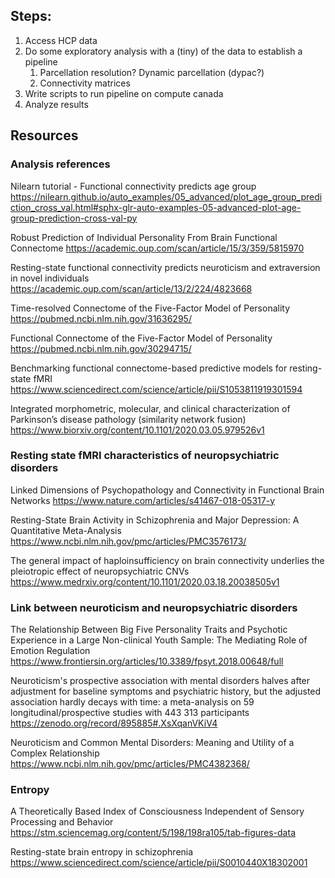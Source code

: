 ## Steps:
1. Access HCP data
2. Do some exploratory analysis with a (tiny) of the data to establish a pipeline
    1. Parcellation resolution? Dynamic parcellation (dypac?)
    2. Connectivity matrices
3. Write scripts to run pipeline on compute canada
4. Analyze results

## Resources

### Analysis references
Nilearn tutorial - Functional connectivity predicts age group
https://nilearn.github.io/auto_examples/05_advanced/plot_age_group_prediction_cross_val.html#sphx-glr-auto-examples-05-advanced-plot-age-group-prediction-cross-val-py

Robust Prediction of Individual Personality From Brain Functional Connectome
https://academic.oup.com/scan/article/15/3/359/5815970
<!-- Uses HCP, actually maybe exactly the same -->

Resting-state functional connectivity predicts neuroticism and extraversion in novel individuals
https://academic.oup.com/scan/article/13/2/224/4823668

Time-resolved Connectome of the Five-Factor Model of Personality
https://pubmed.ncbi.nlm.nih.gov/31636295/

Functional Connectome of the Five-Factor Model of Personality
https://pubmed.ncbi.nlm.nih.gov/30294715/

Benchmarking functional connectome-based predictive models for resting-state fMRI
https://www.sciencedirect.com/science/article/pii/S1053811919301594

Integrated morphometric, molecular, and clinical characterization of Parkinson’s disease pathology (similarity network fusion)
https://www.biorxiv.org/content/10.1101/2020.03.05.979526v1

### Resting state fMRI characteristics of neuropsychiatric disorders
Linked Dimensions of Psychopathology and Connectivity in Functional Brain Networks
https://www.nature.com/articles/s41467-018-05317-y

Resting-State Brain Activity in Schizophrenia and Major Depression: A Quantitative Meta-Analysis 
https://www.ncbi.nlm.nih.gov/pmc/articles/PMC3576173/

The general impact of haploinsufficiency on brain connectivity underlies the pleiotropic effect of neuropsychiatric CNVs
https://www.medrxiv.org/content/10.1101/2020.03.18.20038505v1

### Link between neuroticism and neuropsychiatric disorders
The Relationship Between Big Five Personality Traits and Psychotic Experience in a Large Non-clinical Youth Sample: The Mediating Role of Emotion Regulation
https://www.frontiersin.org/articles/10.3389/fpsyt.2018.00648/full

Neuroticism's prospective association with mental disorders halves after adjustment for baseline symptoms and psychiatric history, but the adjusted association hardly decays with time: a meta-analysis on 59 longitudinal/prospective studies with 443 313 participants
https://zenodo.org/record/895885#.XsXqanVKiV4

Neuroticism and Common Mental Disorders: Meaning and Utility of a Complex Relationship
https://www.ncbi.nlm.nih.gov/pmc/articles/PMC4382368/

### Entropy
A Theoretically Based Index of Consciousness Independent of Sensory Processing and Behavior
https://stm.sciencemag.org/content/5/198/198ra105/tab-figures-data

Resting-state brain entropy in schizophrenia
https://www.sciencedirect.com/science/article/pii/S0010440X18302001

